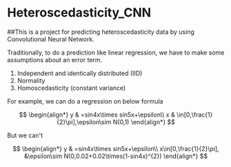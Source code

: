 # Heteroscedasticity_CNN
##This is a project for predicting heteroscedasticity data by using Convolutional Neural Network.

Traditionally, to do a prediction like linear regression, we have to make some assumptions about an error term.
1. Independent and identically distributed (IID)
2. Normality
3. Homoscedasticity (constant variance)

For example, we can do a regression on below formula

$$
\begin{align*}
y & =sin4x\times sin5x+\epsilon\\
x & \in[0,\frac{1}{2}\pi],\epsilon\sim N(0,1)
\end{align*}
$$


But we can't 

$$
\begin{align*}
y & =sin4x\times sin5x+\epsilon\\
x\in[0,\frac{1}{2}\pi], &\epsilon\sim N(0,0.02+0.02\times(1-sin4x)^{2})
\end{align*}
$$
